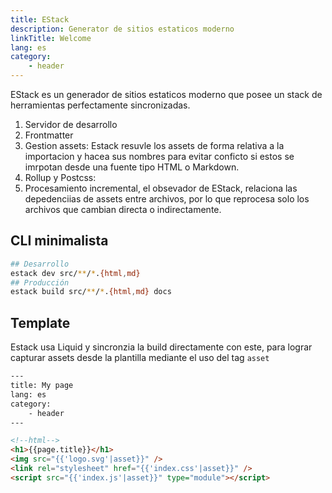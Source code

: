 ```yaml
---
title: EStack
description: Generator de sitios estaticos moderno
linkTitle: Welcome
lang: es
category:
    - header
---
```


EStack es un generador de sitios estaticos moderno que posee un stack de herramientas perfectamente sincronizadas.

1. Servidor de desarrollo
2. Frontmatter
3. Gestion assets: Estack resuvle los assets de forma relativa a la importacion y hacea sus nombres para evitar conficto si estos se imrpotan desde una fuente tipo HTML o Markdown.
4. Rollup y Postcss:
5. Procesamiento incremental, el obsevador de EStack, relaciona las depedenciias de assets entre archivos, por lo que reprocesa solo los archivos que cambian directa o indirectamente.

## CLI minimalista

```bash
## Desarrollo
estack dev src/**/*.{html,md}
## Producción
estack build src/**/*.{html,md} docs
```

## Template

Estack usa Liquid y sincronzia la build directamente con este, para lograr capturar assets desde la plantilla mediante el uso del tag `asset`

```html
---
title: My page
lang: es
category:
    - header
---

<!--html-->
<h1>{{page.title}}</h1>
<img src="{{'logo.svg'|asset}}" />
<link rel="stylesheet" href="{{'index.css'|asset}}" />
<script src="{{'index.js'|asset}}" type="module"></script>
```
